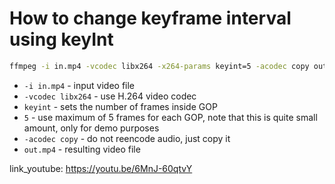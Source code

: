 # How to change keyframe interval using keyInt

```bash
ffmpeg -i in.mp4 -vcodec libx264 -x264-params keyint=5 -acodec copy out.mp4
```

- `-i in.mp4` - input video file
- `-vcodec libx264` - use H.264 video codec
- `keyint` - sets the number of frames inside GOP
- `5` - use maximum of 5 frames for each GOP, note that this is quite small amount, only for demo purposes
- `-acodec copy` - do not reencode audio, just copy it
- `out.mp4` - resulting video file


link_youtube: https://youtu.be/6MnJ-60qtvY
